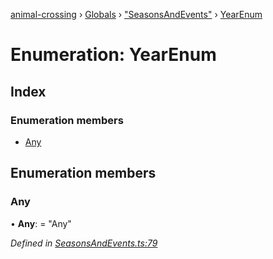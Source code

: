 [animal-crossing](../README.md) › [Globals](../globals.md) › ["SeasonsAndEvents"](../modules/_seasonsandevents_.md) › [YearEnum](_seasonsandevents_.yearenum.md)

# Enumeration: YearEnum

## Index

### Enumeration members

* [Any](_seasonsandevents_.yearenum.md#any)

## Enumeration members

###  Any

• **Any**: = "Any"

*Defined in [SeasonsAndEvents.ts:79](https://github.com/Norviah/animal-crossing/blob/3d769dc/module/types/SeasonsAndEvents.ts#L79)*

